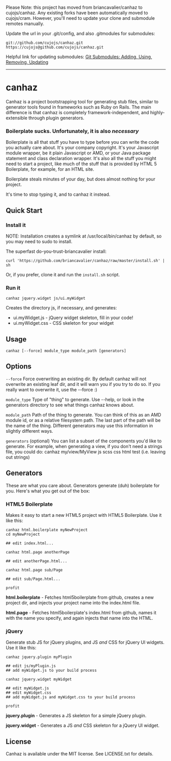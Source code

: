 Please Note: this project has moved from briancavalier/canhaz to cujojs/canhaz.
Any existing forks have been automatically moved to cujojs/cram. However,
you'll need to update your clone and submodule remotes manually.

Update the url in your .git/config, and also .gitmodules for submodules:

```
git://github.com/cujojs/canhaz.git
https://cujojs@github.com/cujojs/canhaz.git
```

Helpful link for updating submodules:
[Git Submodules: Adding, Using, Removing, Updating](http://chrisjean.com/2009/04/20/git-submodules-adding-using-removing-and-updating/)

----
# canhaz

Canhaz is a project bootstrapping tool for generating stub files,
similar to generator tools found in frameworks such as Ruby on Rails.
The main difference is that canhaz is completely framework-independent,
and highly-extensible through plugin generators.

### Boilerplate sucks.  Unfortunately, it is also *necessary*

Boilerplate is all that stuff you have to type before you can write
the code you actually care about.  It's your company copyright.  It's
your Javascript module wrapper, be it plain Javascript or AMD, or
your Java package statement and class declaration wrapper.  It's also
all the stuff you might need to start a project, like much of the
stuff that is provided by HTML 5 Boilerplate, for example, for an
HTML site.

Boilerplate steals minutes of your day, but does almost nothing for
your project.

It's time to stop typing it, and to canhaz it instead.

## Quick Start

### Install it

NOTE: Installation creates a symlink at /usr/local/bin/canhaz by default,
so you may need to sudo to install.

The superfast do-you-trust-briancavalier install:

`curl 'https://github.com/briancavalier/canhaz/raw/master/install.sh' | sh`

Or, if you prefer, clone it and run the `install.sh` script.

### Run it

`canhaz jquery.widget js/ui.myWidget`

Creates the directory js, if necessary, and generates:

- ui.myWidget.js  - jQuery widget skeleton, fill in your code!
- ui.myWidget.css - CSS skeleton for your widget

## Usage

`canhaz [--force] module_type module_path [generators]`

## Options

`--force`
Force overwriting an existing dir.  By default canhaz will not overwrite
an existing leaf dir, and it will warn you if you try to do so.  If you
really want to overwrite it, use the --force :)

`module_type`
Type of "thing" to generate.  Use --help, or look in the generators
directory to see what things canhaz knows about.

`module_path`
Path of the thing to generate.  You can think of this as an AMD
module id, or as a relative filesystem path.  The last part of the
path will be the name of the thing.  Different generators may use
this information in slightly different ways.

`generators` (optional)
You can list a subset of the components you'd like to generate.  For
example, when generating a view, if you don't need a strings file, you
could do: canhaz my/view/MyView js scss css html test (i.e. leaving
out strings)

## Generators

These are what you care about.  Generators generate (duh) boilerplate for you.  Here's what you get out of the box:

### HTML5 Boilerplate

Makes it easy to start a new HTML5 project with HTML5 Boilerplate.  Use it like this:

	canhaz html.boilerplate myNewProject
	cd myNewProject

	## edit index.html...

	canhaz html.page anotherPage

	## edit anotherPage.html...

	canhaz html.page sub/Page

	## edit sub/Page.html...

	profit

**html.boilerplate** - Fetches html5boilerplate from github, creates a new project dir, and injects your project name into the index.html file.

**html.page** - Fetches html5boilerplate's index.html from github, names it with the name you specify, and again injects that name into the HTML.

### jQuery

Generate stub JS for jQuery plugins, and JS *and* CSS for jQuery UI widgets.  Use it like this:

	canhaz jquery.plugin myPlugin
	
	## edit js/myPlugin.js
	## add myWidget.js to your build process
	
	canhaz jquery.widget myWidget
	
	## edit myWidget.js
	## edit myWidget.css
	## add myWidget.js and myWidget.css to your build process

	profit
	
**jquery.plugin** - Generates a JS skeleton for a simple jQuery plugin.

**jquery.widget** - Generates a JS *and* CSS skeleton for a jQuery UI widget.

## License

Canhaz is available under the MIT license.  See LICENSE.txt for details.
